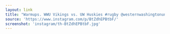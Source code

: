 ```yaml
---
layout: link
title: "Warmups. WWU Vikings vs. UW Huskies #rugby @westernwashingtonuniversity"
source: 'https://www.instagram.com/p/BtZdhEPBtbF/'
screenshot: 'instagram/th-BtZdhEPBtbF.jpg'
---
```


